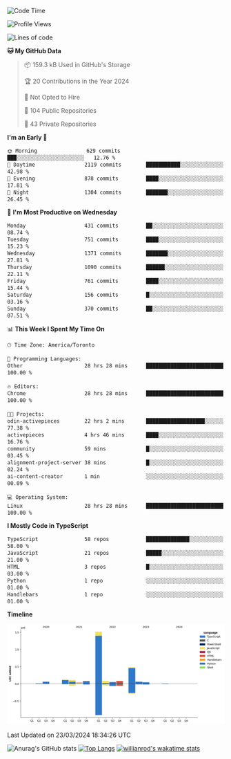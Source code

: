 <!--START_SECTION:waka-->
![Code Time](http://img.shields.io/badge/Code%20Time-1%2C337%20hrs%2038%20mins-blue)

![Profile Views](http://img.shields.io/badge/Profile%20Views-0-blue)

![Lines of code](https://img.shields.io/badge/From%20Hello%20World%20I%27ve%20Written-2.7%20million%20lines%20of%20code-blue)

**🐱 My GitHub Data** 

> 📦 159.3 kB Used in GitHub's Storage 
 > 
> 🏆 20 Contributions in the Year 2024
 > 
> 🚫 Not Opted to Hire
 > 
> 📜 104 Public Repositories 
 > 
> 🔑 43 Private Repositories 
 > 
**I'm an Early 🐤** 

```text
🌞 Morning                629 commits         ███░░░░░░░░░░░░░░░░░░░░░░   12.76 % 
🌆 Daytime                2119 commits        ███████████░░░░░░░░░░░░░░   42.98 % 
🌃 Evening                878 commits         ████░░░░░░░░░░░░░░░░░░░░░   17.81 % 
🌙 Night                  1304 commits        ███████░░░░░░░░░░░░░░░░░░   26.45 % 
```
📅 **I'm Most Productive on Wednesday** 

```text
Monday                   431 commits         ██░░░░░░░░░░░░░░░░░░░░░░░   08.74 % 
Tuesday                  751 commits         ████░░░░░░░░░░░░░░░░░░░░░   15.23 % 
Wednesday                1371 commits        ███████░░░░░░░░░░░░░░░░░░   27.81 % 
Thursday                 1090 commits        ██████░░░░░░░░░░░░░░░░░░░   22.11 % 
Friday                   761 commits         ████░░░░░░░░░░░░░░░░░░░░░   15.44 % 
Saturday                 156 commits         █░░░░░░░░░░░░░░░░░░░░░░░░   03.16 % 
Sunday                   370 commits         ██░░░░░░░░░░░░░░░░░░░░░░░   07.51 % 
```


📊 **This Week I Spent My Time On** 

```text
🕑︎ Time Zone: America/Toronto

💬 Programming Languages: 
Other                    28 hrs 28 mins      █████████████████████████   100.00 % 

🔥 Editors: 
Chrome                   28 hrs 28 mins      █████████████████████████   100.00 % 

🐱‍💻 Projects: 
odin-activepieces        22 hrs 2 mins       ███████████████████░░░░░░   77.38 % 
activepieces             4 hrs 46 mins       ████░░░░░░░░░░░░░░░░░░░░░   16.76 % 
community                59 mins             █░░░░░░░░░░░░░░░░░░░░░░░░   03.45 % 
alignment-project-server 38 mins             █░░░░░░░░░░░░░░░░░░░░░░░░   02.24 % 
ai-content-creator       1 min               ░░░░░░░░░░░░░░░░░░░░░░░░░   00.09 % 

💻 Operating System: 
Linux                    28 hrs 28 mins      █████████████████████████   100.00 % 
```

**I Mostly Code in TypeScript** 

```text
TypeScript               58 repos            ██████████████░░░░░░░░░░░   58.00 % 
JavaScript               21 repos            █████░░░░░░░░░░░░░░░░░░░░   21.00 % 
HTML                     3 repos             █░░░░░░░░░░░░░░░░░░░░░░░░   03.00 % 
Python                   1 repo              ░░░░░░░░░░░░░░░░░░░░░░░░░   01.00 % 
Handlebars               1 repo              ░░░░░░░░░░░░░░░░░░░░░░░░░   01.00 % 
```



**Timeline**

![Lines of Code chart](https://raw.githubusercontent.com/wise-introvert/wise-introvert/master/assets/bar_graph.png)


 Last Updated on 23/03/2024 18:34:26 UTC
<!--END_SECTION:waka-->

![Anurag's GitHub stats](https://github-readme-stats.vercel.app/api?username=wise-introvert&count_private=true&show_icons=true)
[![Top Langs](https://github-readme-stats.vercel.app/api/top-langs/?username=wise-introvert&langs_count=10)](https://github.com/anuraghazra/github-readme-stats)
[![willianrod's wakatime stats](https://github-readme-stats.vercel.app/api/wakatime?username=wiseintrovert)](https://github.com/anuraghazra/github-readme-stats)
